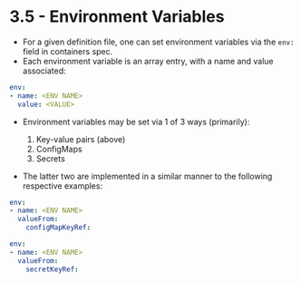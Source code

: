 # 3.5 - Environment Variables

- For a given definition file, one can set environment variables via the `env:` field in containers spec.
- Each environment variable is an array entry, with a name and value associated:

```yaml
env:
- name: <ENV NAME>
  value: <VALUE>
```

- Environment variables may be set via 1 of 3 ways (primarily):
  1. Key-value pairs (above)
  1. ConfigMaps
  1. Secrets

- The latter two are implemented in a similar manner to the following respective examples:

```yaml
env:
- name: <ENV NAME>
  valueFrom:
    configMapKeyRef:
```

```yaml
env:
- name: <ENV NAME>
  valueFrom:
    secretKeyRef:
```